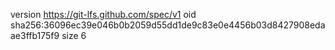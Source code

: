 version https://git-lfs.github.com/spec/v1
oid sha256:36096ec39e046b0b2059d55dd1de9c83e0e4456b03d8427908edaae3ffb175f9
size 6
